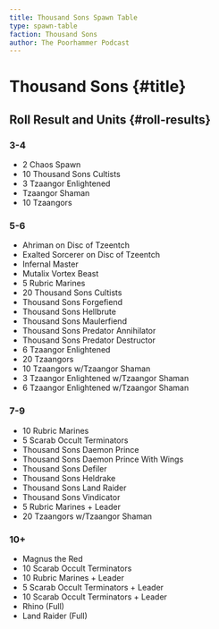 ```yaml
---
title: Thousand Sons Spawn Table
type: spawn-table
faction: Thousand Sons
author: The Poorhammer Podcast
---
```


# Thousand Sons {#title}

## Roll Result and Units {#roll-results}

### 3-4

  - 2 Chaos Spawn
  - 10 Thousand Sons Cultists
  - 3 Tzaangor Enlightened
  - Tzaangor Shaman
  - 10 Tzaangors

### 5-6

  - Ahriman on Disc of Tzeentch
  - Exalted Sorcerer on Disc of Tzeentch
  - Infernal Master
  - Mutalix Vortex Beast
  - 5 Rubric Marines
  - 20 Thousand Sons Cultists
  - Thousand Sons Forgefiend
  - Thousand Sons Hellbrute
  - Thousand Sons Maulerfiend
  - Thousand Sons Predator Annihilator
  - Thousand Sons Predator Destructor
  - 6 Tzaangor Enlightened
  - 20 Tzaangors
  - 10 Tzaangors w/Tzaangor Shaman
  - 3 Tzaangor Enlightened w/Tzaangor Shaman
  - 6 Tzaangor Enlightened w/Tzaangor Shaman

### 7-9

  - 10 Rubric Marines
  - 5 Scarab Occult Terminators
  - Thousand Sons Daemon Prince
  - Thousand Sons Daemon Prince With Wings
  - Thousand Sons Defiler
  - Thousand Sons Heldrake
  - Thousand Sons Land Raider
  - Thousand Sons Vindicator
  - 5 Rubric Marines + Leader
  - 20 Tzaangors w/Tzaangor Shaman

### 10+

  - Magnus the Red
  - 10 Scarab Occult Terminators
  - 10 Rubric Marines + Leader
  - 5 Scarab Occult Terminators + Leader
  - 10 Scarab Occult Terminators + Leader
  - Rhino (Full)
  - Land Raider (Full)
